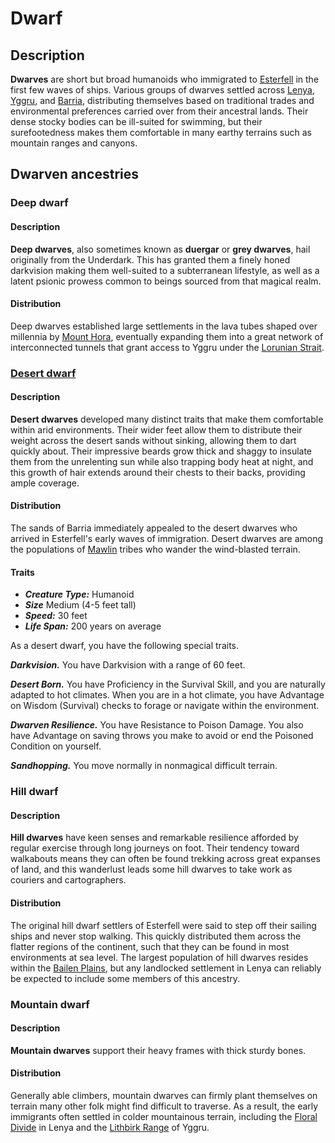 # Dwarf

## Description

**Dwarves** are short but broad humanoids who immigrated to [Esterfell](../../mote/esterfell) in the first few waves of ships. Various groups of dwarves settled across [Lenya](../../mote/esterfell/lenya), [Yggru](../../mote/esterfell/yggru), and [Barria](../../mote/esterfell/barria), distributing themselves based on traditional trades and environmental preferences carried over from their ancestral lands. Their dense stocky bodies can be ill-suited for swimming, but their surefootedness makes them comfortable in many earthy terrains such as mountain ranges and canyons.

## Dwarven ancestries

### Deep dwarf

#### Description

**Deep dwarves**, also sometimes known as **duergar** or **grey dwarves**, hail originally from the Underdark. This has granted them a finely honed darkvision making them well-suited to a subterranean lifestyle, as well as a latent psionic prowess common to beings sourced from that magical realm.

#### Distribution

Deep dwarves established large settlements in the lava tubes shaped over millennia by [Mount Hora](../../mote/esterfell/lenya/mount-hora), eventually expanding them into a great network of interconnected tunnels that grant access to Yggru under the [Lorunian Strait](../../mote/esterfell/oceans/lorunian-strait).

### [Desert dwarf](https://github.com/mpanighetti/dnd5e-species/tree/main/humanoids/desert-dwarf.md)

#### Description

**Desert dwarves** developed many distinct traits that make them comfortable within arid environments. Their wider feet allow them to distribute their weight across the desert sands without sinking, allowing them to dart quickly about. Their impressive beards grow thick and shaggy to insulate them from the unrelenting sun while also trapping body heat at night, and this growth of hair extends around their chests to their backs, providing ample coverage.

#### Distribution

The sands of Barria immediately appealed to the desert dwarves who arrived in Esterfell's early waves of immigration. Desert dwarves are among the populations of [Mawlin](../../societies/mawlin) tribes who wander the wind-blasted terrain.

#### Traits

- _**Creature Type:**_ Humanoid
- _**Size**_ Medium (4-5 feet tall)
- _**Speed:**_ 30 feet
- _**Life Span:**_ 200 years on average

As a desert dwarf, you have the following special traits.

_**Darkvision.**_ You have Darkvision with a range of 60 feet.

_**Desert Born.**_ You have Proficiency in the Survival Skill, and you are naturally adapted to hot climates. When you are in a hot climate, you have Advantage on Wisdom (Survival) checks to forage or navigate within the environment.

_**Dwarven Resilience.**_ You have Resistance to Poison Damage. You also have Advantage on saving throws you make to avoid or end the Poisoned Condition on yourself.

_**Sandhopping.**_ You move normally in nonmagical difficult terrain.

### Hill dwarf

#### Description

**Hill dwarves** have keen senses and remarkable resilience afforded by regular exercise through long journeys on foot. Their tendency toward walkabouts means they can often be found trekking across great expanses of land, and this wanderlust leads some hill dwarves to take work as couriers and cartographers.

#### Distribution

The original hill dwarf settlers of Esterfell were said to step off their sailing ships and never stop walking. This quickly distributed them across the flatter regions of the continent, such that they can be found in most environments at sea level. The largest population of hill dwarves resides within the [Bailen Plains](../../mote/esterfell/lenya/bailen-plains), but any landlocked settlement in Lenya can reliably be expected to include some members of this ancestry.

### Mountain dwarf

#### Description

**Mountain dwarves** support their heavy frames with thick sturdy bones.

#### Distribution

Generally able climbers, mountain dwarves can firmly plant themselves on terrain many other folk might find difficult to traverse. As a result, the early immigrants often settled in colder mountainous terrain, including the [Floral Divide](../../mote/esterfell/lenya/floral-divide) in Lenya and the [Lithbirk Range](../../mote/esterfell/yggru/lithbirk-range) of Yggru.

